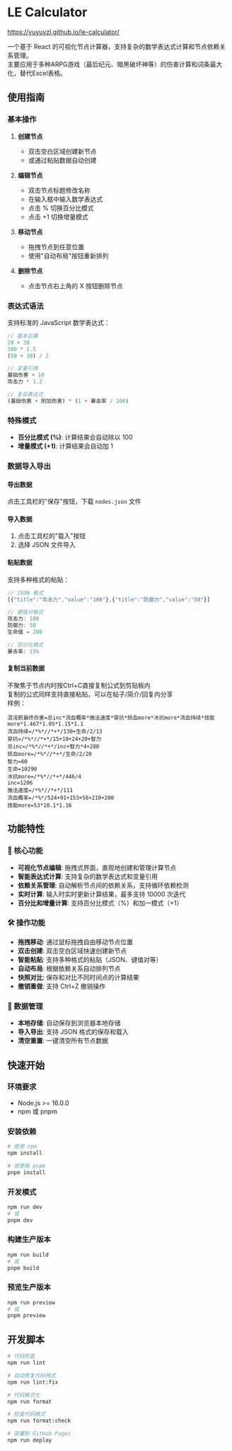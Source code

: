 # LE Calculator

https://yuyuyzl.github.io/le-calculator/

一个基于 React 的可视化节点计算器，支持复杂的数学表达式计算和节点依赖关系管理。  
主要应用于多种ARPG游戏（最后纪元、暗黑破坏神等）的伤害计算和词条最大化，替代Excel表格。  


## 使用指南

### 基本操作

1. **创建节点**
   - 双击空白区域创建新节点
   - 或通过粘贴数据自动创建

2. **编辑节点**
   - 双击节点标题修改名称
   - 在输入框中输入数学表达式
   - 点击 % 切换百分比模式
   - 点击 +1 切换增量模式

3. **移动节点**
   - 拖拽节点到任意位置
   - 使用"自动布局"按钮重新排列

4. **删除节点**
   - 点击节点右上角的 X 按钮删除节点

### 表达式语法

支持标准的 JavaScript 数学表达式：

```javascript
// 基本运算
20 + 30
100 * 1.5
(50 + 30) / 2

// 变量引用
基础伤害 + 10
攻击力 * 1.2

// 复杂表达式
(基础伤害 + 附加伤害) * (1 + 暴击率 / 100)
```

### 特殊模式

- **百分比模式 (%)**: 计算结果会自动除以 100
- **增量模式 (+1)**: 计算结果会自动加 1

### 数据导入导出

#### 导出数据
点击工具栏的"保存"按钮，下载 `nodes.json` 文件

#### 导入数据
1. 点击工具栏的"载入"按钮
2. 选择 JSON 文件导入

#### 粘贴数据
支持多种格式的粘贴：

```javascript
// JSON 格式
[{"title":"攻击力","value":"100"},{"title":"防御力","value":"50"}]

// 键值对格式
攻击力: 100
防御力: 50
生命值 = 200

// 百分比格式
暴击率: 15%
```

#### 复制当前数据
不聚焦于节点内时按Ctrl+C直接复制公式到剪贴板内  
复制的公式同样支持直接粘贴，可以在帖子/简介/回复内分享  
样例：  
```
混沌箭最终伤害=总inc*流血概率*施法速度*穿抗*损血more*冰抗more*流血持续*技能more*1.467*1.05*1.15*1.1
流血持续=/*%*//*+*/130+生命/2/13
穿抗=/*%*//*+*/15+10+24+20+智力
总inc=/*%*//*+*/inc+智力*4+280
损血more=/*%*//*+*/生命/2/20
智力=60
生命=10290
冰抗more=/*%*//*+*/446/4
inc=1206
施法速度=/*%*//*+*/111
流血概率=/*%*/524+91+153+56+210+200
技能more=53*10.1*1.16
```

## 功能特性

### 🎯 核心功能
- **可视化节点编辑**: 拖拽式界面，直观地创建和管理计算节点
- **智能表达式计算**: 支持复杂的数学表达式和变量引用
- **依赖关系管理**: 自动解析节点间的依赖关系，支持循环依赖检测
- **实时计算**: 输入时实时更新计算结果，最多支持 10000 次迭代
- **百分比和增量计算**: 支持百分比模式（%）和加一模式（+1）

### 🛠️ 操作功能
- **拖拽移动**: 通过鼠标拖拽自由移动节点位置
- **双击创建**: 双击空白区域快速创建新节点
- **智能粘贴**: 支持多种格式的粘贴（JSON、键值对等）
- **自动布局**: 根据依赖关系自动排列节点
- **快照对比**: 保存和对比不同时间点的计算结果
- **撤销重做**: 支持 Ctrl+Z 撤销操作

### 💾 数据管理
- **本地存储**: 自动保存到浏览器本地存储
- **导入导出**: 支持 JSON 格式的保存和载入
- **清空重置**: 一键清空所有节点数据

## 快速开始

### 环境要求
- Node.js >= 16.0.0
- npm 或 pnpm

### 安装依赖
```bash
# 使用 npm
npm install

# 或使用 pnpm
pnpm install
```

### 开发模式
```bash
npm run dev
# 或
pnpm dev
```

### 构建生产版本
```bash
npm run build
# 或
pnpm build
```

### 预览生产版本
```bash
npm run preview
# 或
pnpm preview
```


## 开发脚本

```bash
# 代码检查
npm run lint

# 自动修复代码格式
npm run lint:fix

# 代码格式化
npm run format

# 检查代码格式
npm run format:check

# 部署到 GitHub Pages
npm run deploy
```